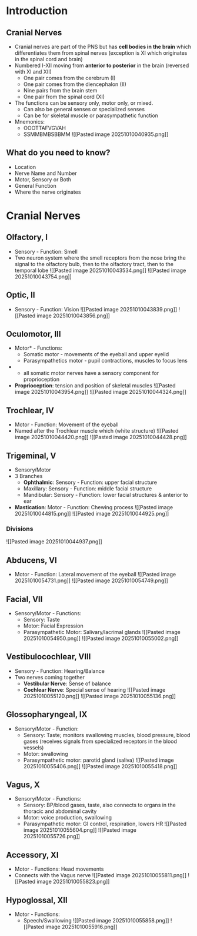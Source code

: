 # Introduction
## Cranial Nerves
- Cranial nerves are part of the PNS but has **cell bodies in the brain** which differentiates them from spinal nerves (exception is XI which originates in the spinal cord and brain)
- Numbered I-XII moving from **anterior to posterior** in the brain (reversed with XI and XII)
	- One pair comes from the cerebrum (I)
	- One pair comes from the diencephalon (II)
	- Nine pairs from the brain stem
	- One pair from the spinal cord (XI)
- The functions can be sensory only, motor only, or mixed.
	- Can also be general senses or specialized senses
	- Can be for skeletal muscle or parasympathetic function
- Mnemonics:
	- OOOTTAFVGVAH
	- SSMMBMBSBBMM
![[Pasted image 20251010040935.png]]
## What do you need to know?
- Location
- Nerve Name and Number
- Motor, Sensory or Both
- General Function
- Where the nerve originates
# Cranial Nerves
## Olfactory, I
- Sensory - Function: Smell
- Two neuron system where the smell receptors from the nose bring the signal to the olfactory bulb, then to the olfactory tract, then to the temporal lobe
![[Pasted image 20251010043534.png]]
![[Pasted image 20251010043754.png]]
## Optic, II
- Sensory - Function: Vision
![[Pasted image 20251010043839.png]]
![[Pasted image 20251010043856.png]]
## Oculomotor, III
- Motor* - Functions: 
	- Somatic motor - movements of the eyeball and upper eyelid
	- Parasympathetics motor - pupil contractions, muscles to focus lens
- * all somatic motor nerves have a sensory component for proprioception
- **Proprioception**: tension and position of skeletal muscles
![[Pasted image 20251010043954.png]]
![[Pasted image 20251010044324.png]]
## Trochlear, IV
- Motor - Function: Movement of the eyeball
- Named after the Trochlear muscle which (white structure)
![[Pasted image 20251010044420.png]]
![[Pasted image 20251010044428.png]]
## Trigeminal, V
- Sensory/Motor
- 3 Branches
	- **Ophthalmic**: Sensory - Function: upper facial structure
	- Maxillary: Sensory - Function: middle facial structure
	- Mandibular: Sensory - Function: lower facial structures & anterior to ear
- **Mastication**: Motor - Function: Chewing process
![[Pasted image 20251010044815.png]]
![[Pasted image 20251010044925.png]]
### Divisions
![[Pasted image 20251010044937.png]]
## Abducens, VI
- Motor - Function: Lateral movement of the eyeball
![[Pasted image 20251010054731.png]]
![[Pasted image 20251010054749.png]]
## Facial, VII
- Sensory/Motor - Functions:
	- Sensory: Taste
	- Motor: Facial Expression
	- Parasympathetic Motor: Salivary/lacrimal glands
![[Pasted image 20251010054950.png]]
![[Pasted image 20251010055002.png]]
## Vestibulocochlear, VIII
- Sensory - Function: Hearing/Balance
- Two nerves coming together
	- **Vestibular Nerve**: Sense of balance
	- **Cochlear Nerve**: Special sense of hearing
![[Pasted image 20251010055120.png]]
![[Pasted image 20251010055136.png]]
## Glossopharyngeal, IX
- Sensory/Motor - Function:
	- Sensory: Taste; monitors swallowing muscles, blood pressure, blood gases (receives signals from specialized receptors in the blood vessels)
	- Motor: swallowing
	- Parasympathetic motor: parotid gland (saliva)
![[Pasted image 20251010055406.png]]
![[Pasted image 20251010055418.png]]
## Vagus, X
- Sensory/Motor - Functions:
	- Sensory: BP/blood gases, taste, also connects to organs in the thoracic and abdominal cavity
	- Motor: voice production, swallowing
	- Parasympathetic motor: GI control, respiration, lowers HR
![[Pasted image 20251010055604.png]]
![[Pasted image 20251010055726.png]]
## Accessory, XI
- Motor - Functions: Head movements 
- Connects with the Vagus nerve
![[Pasted image 20251010055811.png]]
![[Pasted image 20251010055823.png]]
## Hypoglossal, XII
- Motor - Functions:
	- Speech/Swallowing
![[Pasted image 20251010055858.png]]
![[Pasted image 20251010055916.png]]
